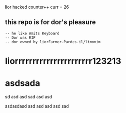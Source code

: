 lior hacked counter++
curr = 26

## this repo is for dor's pleasure
    -- he like Amits Keyboard
    -- Dor was RIP
    -- dor owned by liorFarmer.Pardes.il/limonim


liorrrrrrrrrrrrrrrrrrrrrr123213
=======
# asdsada
sd
asd
asd
sad
asd
asd


asdasdasd
asd
asd
asd
asd
sad
